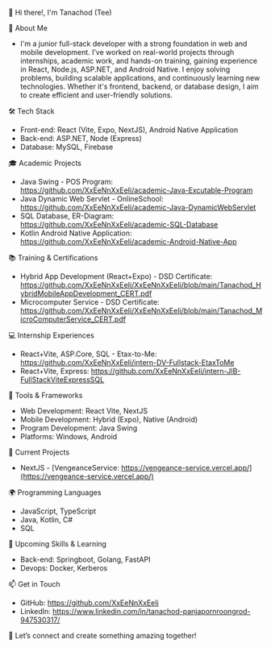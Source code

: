 👋 Hi there!, I'm Tanachod (Tee) 

🌟 About Me 
- I'm a junior full-stack developer with a strong foundation in web and mobile development. I’ve worked on real-world projects through internships, 
academic work, and hands-on training, gaining experience in React, Node.js, ASP.NET, and Android Native.
I enjoy solving problems, building scalable applications, and continuously learning new technologies. 
Whether it's frontend, backend, or database design, I aim to create efficient and user-friendly solutions.

🛠️ Tech Stack 
- Front-end: React (Vite, Expo, NextJS), Android Native Application
- Back-end: ASP.NET, Node (Express)
- Database: MySQL, Firebase

🎓 Academic Projects
- Java Swing - POS Program: https://github.com/XxEeNnXxEeIi/academic-Java-Excutable-Program
- Java Dynamic Web Servlet - OnlineSchool: https://github.com/XxEeNnXxEeIi/academic-Java-DynamicWebServlet
- SQL Database, ER-Diagram: https://github.com/XxEeNnXxEeIi/academic-SQL-Database
- Kotlin Android Native Application: https://github.com/XxEeNnXxEeIi/academic-Android-Native-App

📚 Training & Certifications
- Hybrid App Development (React+Expo) - DSD Certificate: https://github.com/XxEeNnXxEeIi/XxEeNnXxEeIi/blob/main/Tanachod_HybridMobileAppDevelopment_CERT.pdf
- Microcomputer Service - DSD Certificate: https://github.com/XxEeNnXxEeIi/XxEeNnXxEeIi/blob/main/Tanachod_MicroComputerService_CERT.pdf

💻 Internship Experiences
- React+Vite, ASP.Core, SQL - Etax-to-Me: https://github.com/XxEeNnXxEeIi/intern-DV-Fullstack-EtaxToMe
- React+Vite, Express:  https://github.com/XxEeNnXxEeIi/intern-JIB-FullStackViteExpressSQL

🚀 Tools & Frameworks
- Web Development: React Vite, NextJS
- Mobile Development: Hybrid (Expo), Native (Android)
- Program Development: Java Swing
- Platforms: Windows, Android

🔭 Current Projects
- NextJS - [VengeanceService: https://vengeance-service.vercel.app/](https://vengeance-service.vercel.app/)

🌍 Programming Languages
- JavaScript, TypeScript
- Java, Kotlin, C#
- SQL

💼 Upcoming Skills & Learning
- Back-end: Springboot, Golang, FastAPI
- Devops: Docker, Kerberos

📫 Get in Touch 
- GitHub: https://github.com/XxEeNnXxEeIi
- LinkedIn: https://www.linkedin.com/in/tanachod-panjapornroongrod-947530317/

👋 Let’s connect and create something amazing together! 

